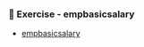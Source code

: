 ### 📝 Exercise - empbasicsalary
- [empbasicsalary](https://github.com/Adhyashetty-bit/1workedexample/blob/main/9c_empbasicsalary/9CA.png)
